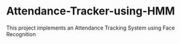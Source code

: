 # Attendance-Tracker-using-HMM
This project implements an Attendance Tracking System using Face Recognition
